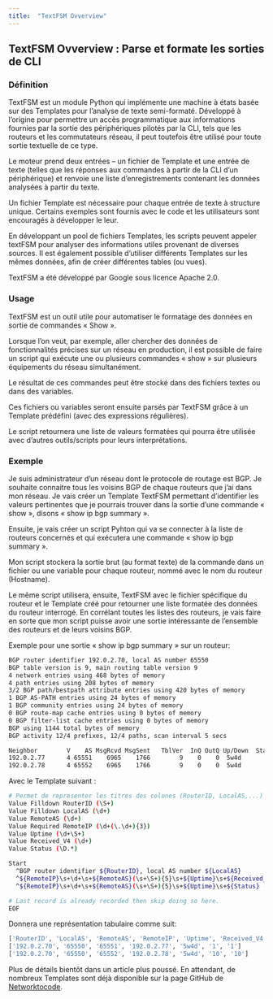 ```yaml
---
title:  "TextFSM Ovverview"
---
```


## TextFSM Ovverview : Parse et formate les sorties de CLI

### Définition
TextFSM est un module Python qui implémente une machine à états basée sur des Templates pour l’analyse de texte semi-formaté. Développé à l’origine pour permettre un accès programmatique aux informations fournies par la sortie des périphériques pilotés par la CLI, tels que les routeurs et les commutateurs réseau, il peut toutefois être utilisé pour toute sortie textuelle de ce type.

Le moteur prend deux entrées – un fichier de Template et une entrée de texte (telles que les réponses aux commandes à partir de la CLI d’un périphérique) et renvoie une liste d’enregistrements contenant les données analysées à partir du texte.

Un fichier Template est nécessaire pour chaque entrée de texte à structure unique. Certains exemples sont fournis avec le code et les utilisateurs sont encouragés à développer le leur.

En développant un pool de fichiers Templates, les scripts peuvent appeler textFSM pour analyser des informations utiles provenant de diverses sources. Il est également possible d’utiliser différents Templates sur les mêmes données, afin de créer différentes tables (ou vues).

TextFSM a été développé par Google sous licence Apache 2.0.

### Usage
TextFSM est un outil utile pour automatiser le formatage des données en sortie de commandes « Show ».

Lorsque l’on veut, par exemple, aller chercher des données de fonctionnalités précises sur un réseau en production, il est possible de faire un script qui exécute une ou plusieurs commandes « show » sur plusieurs équipements du réseau simultanément.

Le résultat de ces commandes peut être stocké dans des fichiers textes ou dans des variables.

Ces fichiers ou variables seront ensuite parsés par TextFSM grâce à un Template prédéfini (avec des expressions régulières).

 Le script retournera une liste de valeurs formatées qui pourra être utilisée avec d’autres outils/scripts pour leurs interprétations.

### Exemple
Je suis administrateur d’un réseau dont le protocole de routage est BGP.
Je souhaite connaitre tous les voisins BGP de chaque routeurs que j’ai dans mon réseau.
Je vais créer un Template TextFSM permettant d’identifier les valeurs pertinentes que je pourrais trouver dans la sortie d’une commande « show », disons « show ip bgp summary ».

Ensuite, je vais créer un script Pyhton qui va se connecter à la liste de routeurs concernés et qui exécutera une commande « show ip bgp summary ».

Mon script stockera la sortie brut (au format texte) de la commande dans un fichier ou une variable pour chaque routeur, nommé avec le nom du routeur (Hostname).

Le même script utilisera, ensuite, TextFSM avec le fichier spécifique du routeur et le Template créé pour retourner une liste formatée des données du routeur interrogé.
En corrélant toutes les listes des routeurs, je vais faire en sorte que mon script puisse avoir une sortie intéressante de l’ensemble des routeurs et de leurs voisins BGP.

Exemple pour une sortie « show ip bgp summary » sur un routeur:

```bash
BGP router identifier 192.0.2.70, local AS number 65550
BGP table version is 9, main routing table version 9
4 network entries using 468 bytes of memory
4 path entries using 208 bytes of memory
3/2 BGP path/bestpath attribute entries using 420 bytes of memory
1 BGP AS-PATH entries using 24 bytes of memory
1 BGP community entries using 24 bytes of memory
0 BGP route-map cache entries using 0 bytes of memory
0 BGP filter-list cache entries using 0 bytes of memory
BGP using 1144 total bytes of memory
BGP activity 12/4 prefixes, 12/4 paths, scan interval 5 secs

Neighbor        V    AS MsgRcvd MsgSent   TblVer  InQ OutQ Up/Down  State/PfxRcd
192.0.2.77      4 65551    6965    1766        9    0    0  5w4d           1
192.0.2.78      4 65552    6965    1766        9    0    0  5w4d          10
```

Avec le Template suivant :

```bash
# Permet de representer les titres des colones (RouterID, LocalAS,...)
Value Filldown RouterID (\S+)
Value Filldown LocalAS (\d+)
Value RemoteAS (\d+)
Value Required RemoteIP (\d+(\.\d+){3})
Value Uptime (\d+\S+)
Value Received_V4 (\d+)
Value Status (\D.*)

Start
  ^BGP router identifier ${RouterID}, local AS number ${LocalAS}
  ^${RemoteIP}\s+\d+\s+${RemoteAS}(\s+\S+){5}\s+${Uptime}\s+${Received_V4} -> Record
  ^${RemoteIP}\s+\d+\s+${RemoteAS}(\s+\S+){5}\s+${Uptime}\s+${Status} -> Record

# Last record is already recorded then skip doing so here.
EOF
```

Donnera une représentation tabulaire comme suit:

```bash
['RouterID', 'LocalAS', 'RemoteAS', 'RemoteIP', 'Uptime', 'Received_V4', 'Status']
['192.0.2.70', '65550', '65551', '192.0.2.77', '5w4d', '1', '1']
['192.0.2.70', '65550', '65552', '192.0.2.78', '5w4d', '10', '10']
```

Plus de détails bientôt dans un article plus poussé. En attendant, de nombreux Templates sont déjà disponible sur la page GitHub de [Networktocode](https://github.com/networktocode/ntc-templates/tree/master/ntc_templates/templates).
